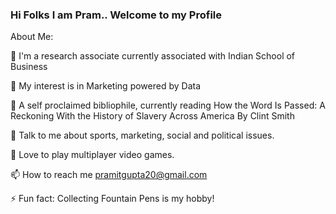 ### Hi Folks I am Pram.. Welcome to my Profile





About Me:

📮 I'm a research associate currently associated with Indian School of Business

📝 My interest is in Marketing powered by Data

📖 A self proclaimed bibliophile, currently reading How the Word Is Passed: A Reckoning With the History of Slavery Across America
By Clint Smith

💬 Talk to me about sports, marketing, social and political issues.

👯 Love to play multiplayer video games.

📫 How to reach me pramitgupta20@gmail.com

⚡ Fun fact: Collecting Fountain Pens is my hobby!
